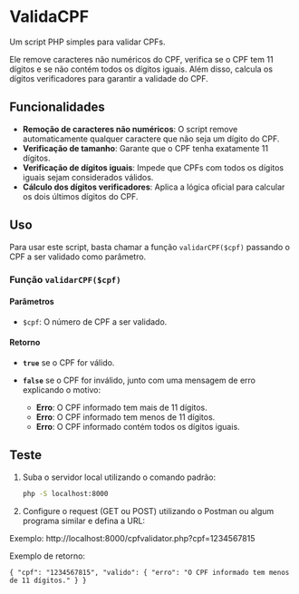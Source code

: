 # ValidaCPF

Um script PHP simples para validar CPFs.

Ele remove caracteres não numéricos do CPF, verifica se o CPF tem 11 dígitos e se não contém todos os dígitos iguais. Além disso, calcula os dígitos verificadores para garantir a validade do CPF.

## Funcionalidades

- **Remoção de caracteres não numéricos**: O script remove automaticamente qualquer caractere que não seja um dígito do CPF.
- **Verificação de tamanho**: Garante que o CPF tenha exatamente 11 dígitos.
- **Verificação de dígitos iguais**: Impede que CPFs com todos os dígitos iguais sejam considerados válidos.
- **Cálculo dos dígitos verificadores**: Aplica a lógica oficial para calcular os dois últimos dígitos do CPF.

## Uso

Para usar este script, basta chamar a função `validarCPF($cpf)` passando o CPF a ser validado como parâmetro.

### Função `validarCPF($cpf)`

#### Parâmetros

- `$cpf`: O número de CPF a ser validado.

#### Retorno

- **`true`** se o CPF for válido.
- **`false`** se o CPF for inválido, junto com uma mensagem de erro explicando o motivo:

  - **Erro**: O CPF informado tem mais de 11 dígitos.
  - **Erro**: O CPF informado tem menos de 11 dígitos.
  - **Erro**: O CPF informado contém todos os dígitos iguais.

## Teste

1. Suba o servidor local utilizando o comando padrão:

   ```bash
   php -S localhost:8000

2. Configure o request (GET ou POST) utilizando o Postman ou algum programa similar e defina a URL:

Exemplo: http://localhost:8000/cpfvalidator.php?cpf=1234567815

Exemplo de retorno: 

`{
  "cpf": "1234567815",
  "valido": {
    "erro": "O CPF informado tem menos de 11 dígitos."
  }
}`
